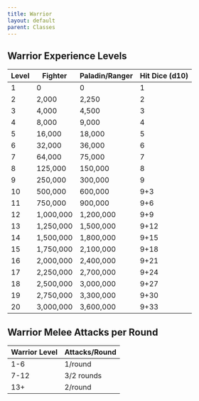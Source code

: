 ```yaml
---
title: Warrior
layout: default
parent: Classes
---
```


## Warrior Experience Levels

| Level | Fighter   | Paladin/Ranger | Hit Dice (d10) |
|-------|-----------|----------------|----------------|
| 1     | 0         | 0              | 1              |
| 2     | 2,000     | 2,250          | 2              |
| 3     | 4,000     | 4,500          | 3              |
| 4     | 8,000     | 9,000          | 4              |
| 5     | 16,000    | 18,000         | 5              |
| 6     | 32,000    | 36,000         | 6              |
| 7     | 64,000    | 75,000         | 7              |
| 8     | 125,000   | 150,000        | 8              |
| 9     | 250,000   | 300,000        | 9              |
| 10    | 500,000   | 600,000        | 9+3            |
| 11    | 750,000   | 900,000        | 9+6            |
| 12    | 1,000,000 | 1,200,000      | 9+9            |
| 13    | 1,250,000 | 1,500,000      | 9+12           |
| 14    | 1,500,000 | 1,800,000      | 9+15           |
| 15    | 1,750,000 | 2,100,000      | 9+18           |
| 16    | 2,000,000 | 2,400,000      | 9+21           |
| 17    | 2,250,000 | 2,700,000      | 9+24           |
| 18    | 2,500,000 | 3,000,000      | 9+27           |
| 19    | 2,750,000 | 3,300,000      | 9+30           |
| 20    | 3,000,000 | 3,600,000      | 9+33           |

## Warrior Melee Attacks per Round

| Warrior Level | Attacks/Round |
| ------ | ------ |
| 1-6 | 1/round |
| 7-12 | 3/2 rounds |
| 13+ | 2/round |
